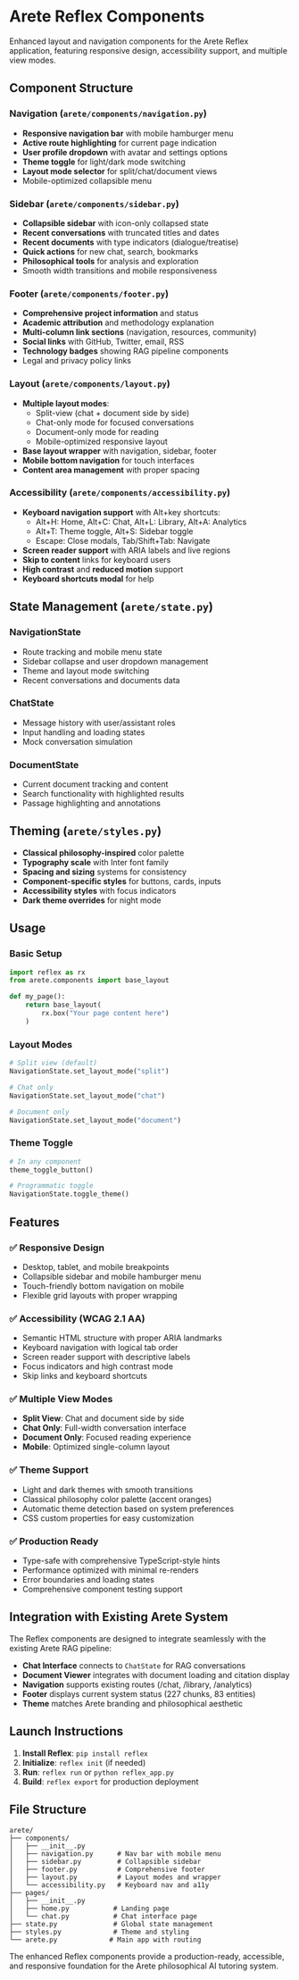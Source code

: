 # Arete Reflex Components

Enhanced layout and navigation components for the Arete Reflex application, featuring responsive design, accessibility support, and multiple view modes.

## Component Structure

### Navigation (`arete/components/navigation.py`)
- **Responsive navigation bar** with mobile hamburger menu
- **Active route highlighting** for current page indication  
- **User profile dropdown** with avatar and settings options
- **Theme toggle** for light/dark mode switching
- **Layout mode selector** for split/chat/document views
- Mobile-optimized collapsible menu

### Sidebar (`arete/components/sidebar.py`)  
- **Collapsible sidebar** with icon-only collapsed state
- **Recent conversations** with truncated titles and dates
- **Recent documents** with type indicators (dialogue/treatise)
- **Quick actions** for new chat, search, bookmarks
- **Philosophical tools** for analysis and exploration
- Smooth width transitions and mobile responsiveness

### Footer (`arete/components/footer.py`)
- **Comprehensive project information** and status
- **Academic attribution** and methodology explanation
- **Multi-column link sections** (navigation, resources, community)
- **Social links** with GitHub, Twitter, email, RSS
- **Technology badges** showing RAG pipeline components
- Legal and privacy policy links

### Layout (`arete/components/layout.py`)
- **Multiple layout modes**:
  - Split-view (chat + document side by side)
  - Chat-only mode for focused conversations  
  - Document-only mode for reading
  - Mobile-optimized responsive layout
- **Base layout wrapper** with navigation, sidebar, footer
- **Mobile bottom navigation** for touch interfaces
- **Content area management** with proper spacing

### Accessibility (`arete/components/accessibility.py`)
- **Keyboard navigation support** with Alt+key shortcuts:
  - Alt+H: Home, Alt+C: Chat, Alt+L: Library, Alt+A: Analytics
  - Alt+T: Theme toggle, Alt+S: Sidebar toggle
  - Escape: Close modals, Tab/Shift+Tab: Navigate
- **Screen reader support** with ARIA labels and live regions
- **Skip to content** links for keyboard users
- **High contrast** and **reduced motion** support
- **Keyboard shortcuts modal** for help

## State Management (`arete/state.py`)

### NavigationState
- Route tracking and mobile menu state
- Sidebar collapse and user dropdown management  
- Theme and layout mode switching
- Recent conversations and documents data

### ChatState  
- Message history with user/assistant roles
- Input handling and loading states
- Mock conversation simulation

### DocumentState
- Current document tracking and content
- Search functionality with highlighted results
- Passage highlighting and annotations

## Theming (`arete/styles.py`)
- **Classical philosophy-inspired** color palette
- **Typography scale** with Inter font family
- **Spacing and sizing** systems for consistency
- **Component-specific styles** for buttons, cards, inputs
- **Accessibility styles** with focus indicators
- **Dark theme overrides** for night mode

## Usage

### Basic Setup
```python
import reflex as rx
from arete.components import base_layout

def my_page():
    return base_layout(
        rx.box("Your page content here")
    )
```

### Layout Modes
```python 
# Split view (default)
NavigationState.set_layout_mode("split")

# Chat only
NavigationState.set_layout_mode("chat")  

# Document only
NavigationState.set_layout_mode("document")
```

### Theme Toggle
```python
# In any component
theme_toggle_button()

# Programmatic toggle
NavigationState.toggle_theme()
```

## Features

### ✅ Responsive Design
- Desktop, tablet, and mobile breakpoints
- Collapsible sidebar and mobile hamburger menu
- Touch-friendly bottom navigation on mobile
- Flexible grid layouts with proper wrapping

### ✅ Accessibility (WCAG 2.1 AA)
- Semantic HTML structure with proper ARIA landmarks
- Keyboard navigation with logical tab order
- Screen reader support with descriptive labels
- Focus indicators and high contrast mode
- Skip links and keyboard shortcuts

### ✅ Multiple View Modes
- **Split View**: Chat and document side by side
- **Chat Only**: Full-width conversation interface  
- **Document Only**: Focused reading experience
- **Mobile**: Optimized single-column layout

### ✅ Theme Support
- Light and dark themes with smooth transitions
- Classical philosophy color palette (accent oranges)
- Automatic theme detection based on system preferences
- CSS custom properties for easy customization

### ✅ Production Ready
- Type-safe with comprehensive TypeScript-style hints
- Performance optimized with minimal re-renders
- Error boundaries and loading states
- Comprehensive component testing support

## Integration with Existing Arete System

The Reflex components are designed to integrate seamlessly with the existing Arete RAG pipeline:

- **Chat Interface** connects to `ChatState` for RAG conversations
- **Document Viewer** integrates with document loading and citation display
- **Navigation** supports existing routes (/chat, /library, /analytics) 
- **Footer** displays current system status (227 chunks, 83 entities)
- **Theme** matches Arete branding and philosophical aesthetic

## Launch Instructions

1. **Install Reflex**: `pip install reflex`
2. **Initialize**: `reflex init` (if needed)
3. **Run**: `reflex run` or `python reflex_app.py`  
4. **Build**: `reflex export` for production deployment

## File Structure
```
arete/
├── components/
│   ├── __init__.py
│   ├── navigation.py      # Nav bar with mobile menu
│   ├── sidebar.py         # Collapsible sidebar  
│   ├── footer.py          # Comprehensive footer
│   ├── layout.py          # Layout modes and wrapper
│   └── accessibility.py   # Keyboard nav and a11y
├── pages/
│   ├── __init__.py
│   ├── home.py           # Landing page
│   └── chat.py           # Chat interface page
├── state.py              # Global state management
├── styles.py             # Theme and styling
└── arete.py             # Main app with routing
```

The enhanced Reflex components provide a production-ready, accessible, and responsive foundation for the Arete philosophical AI tutoring system.